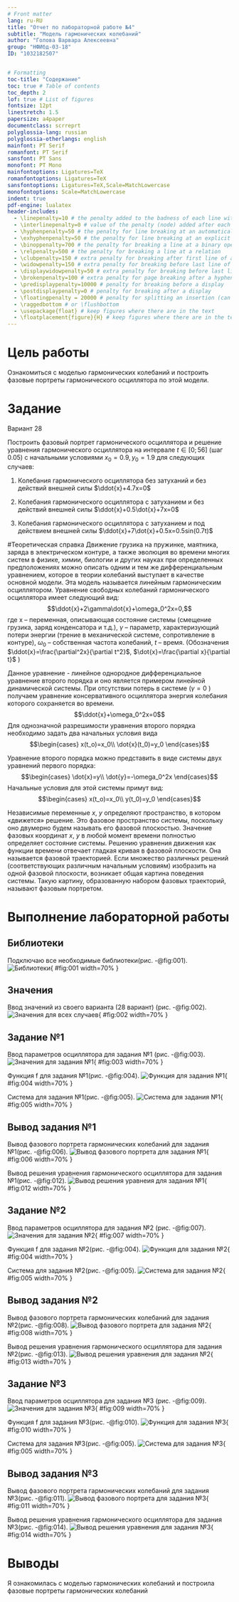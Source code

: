 ```yaml
---
# Front matter
lang: ru-RU
title: "Отчет по лабораторной работе №4"
subtitle: "Модель гармонических колебаний"
author: "Голова Варвара Алексеевна"
group: "НФИбд-03-18"
ID: "1032182507"


# Formatting
toc-title: "Содержание"
toc: true # Table of contents
toc_depth: 2
lof: true # List of figures
fontsize: 12pt
linestretch: 1.5
papersize: a4paper
documentclass: scrreprt
polyglossia-lang: russian
polyglossia-otherlangs: english
mainfont: PT Serif
romanfont: PT Serif
sansfont: PT Sans
monofont: PT Mono
mainfontoptions: Ligatures=TeX
romanfontoptions: Ligatures=TeX
sansfontoptions: Ligatures=TeX,Scale=MatchLowercase
monofontoptions: Scale=MatchLowercase
indent: true
pdf-engine: lualatex
header-includes:
  - \linepenalty=10 # the penalty added to the badness of each line within a paragraph (no associated penalty node) Increasing the value makes tex try to have fewer lines in the paragraph.
  - \interlinepenalty=0 # value of the penalty (node) added after each line of a paragraph.
  - \hyphenpenalty=50 # the penalty for line breaking at an automatically inserted hyphen
  - \exhyphenpenalty=50 # the penalty for line breaking at an explicit hyphen
  - \binoppenalty=700 # the penalty for breaking a line at a binary operator
  - \relpenalty=500 # the penalty for breaking a line at a relation
  - \clubpenalty=150 # extra penalty for breaking after first line of a paragraph
  - \widowpenalty=150 # extra penalty for breaking before last line of a paragraph
  - \displaywidowpenalty=50 # extra penalty for breaking before last line before a display math
  - \brokenpenalty=100 # extra penalty for page breaking after a hyphenated line
  - \predisplaypenalty=10000 # penalty for breaking before a display
  - \postdisplaypenalty=0 # penalty for breaking after a display
  - \floatingpenalty = 20000 # penalty for splitting an insertion (can only be split footnote in standard LaTeX)
  - \raggedbottom # or \flushbottom
  - \usepackage{float} # keep figures where there are in the text
  - \floatplacement{figure}{H} # keep figures where there are in the text
---
```


# Цель работы

Ознакомиться с моделью гармонических колебаний и построить фазовые портреты гармонического осциллятора по этой модели.

# Задание

Вариант 28

Построить фазовый портрет гармонического осциллятора и решение уравнения гармонического осциллятора на интервале $t\in[0;56]$
(шаг $0.05$) с начальными условиями $x_0=0.9, y_0=1.9$ для следующих случаев:
1. Колебания гармонического осциллятора без затуханий и без действий внешней силы $\ddot{x}+4.7x=0$

2. Колебания гармонического осциллятора c затуханием и без действий внешней силы $\ddot{x}+0.5\dot{x}+7x=0$

3. Колебания гармонического осциллятора c затуханием и под действием внешней силы $\ddot{x}+7\dot{x}+0.5x=0.5sin(0.7t)$

#Теоретическая справка
Движение грузика на пружинке, маятника, заряда в электрическом контуре, а
также эволюция во времени многих систем в физике, химии, биологии и других
науках при определенных предположениях можно описать одним и тем же
дифференциальным уравнением, которое в теории колебаний выступает в качестве
основной модели. Эта модель называется линейным гармоническим осциллятором.
Уравнение свободных колебаний гармонического осциллятора имеет
следующий вид:
$$\ddot{x}+2\gamma\dot{x}+\omega_0^2x=0,$$
где x – переменная, описывающая состояние системы (смещение грузика, заряд
конденсатора и т.д.), $\gamma$ – параметр, характеризующий потери энергии (трение в
механической системе, сопротивление в контуре), $\omega_0$
– собственная частота
колебаний, $t$ – время. (Обозначения $\ddot{x}=\frac{\partial^2x}{\partial t^2}$, $\dot{x}=\frac{\partial x}{\partial t}$
)

Данное уравнение - линейное однородное дифференциальное уравнение
второго порядка и оно является примером линейной динамической системы.
При отсутствии потерь в системе ($\gamma=0$
) получаем
уравнение консервативного осциллятора энергия колебания которого сохраняется
во времени.
$$\ddot{x}+\omega_0^2x=0$$
Для однозначной разрешимости уравнения второго порядка необходимо
задать два начальных условия вида
$$\begin{cases}
x(t_o)=x_0\\
\dot{x}(t_0)=y_0
\end{cases}$$

Уравнение второго порядка можно представить в виде системы двух
уравнений первого порядка:
$$\begin{cases}
\dot{x}=y\\
\dot{y}=-\omega_0^2x
\end{cases}$$
Начальные условия для этой системы примут вид:
$$\begin{cases}
x(t_o)=x_0\\
y(t_0)=y_0
\end{cases}$$

Независимые переменные $x$, $y$ определяют пространство, в котором
«движется» решение. Это фазовое пространство системы, поскольку оно двумерно
будем называть его фазовой плоскостью.
Значение фазовых координат $x$, $y$ в любой момент времени полностью
определяет состояние системы. Решению уравнения движения как функции
времени отвечает гладкая кривая в фазовой плоскости. Она называется фазовой
траекторией. Если множество различных решений (соответствующих различным
начальным условиям) изобразить на одной фазовой плоскости, возникает общая
картина поведения системы. Такую картину, образованную набором фазовых
траекторий, называют фазовым портретом.


# Выполнение лабораторной работы

## Библиотеки

Подключаю все необходимые библиотеки(рис. -@fig:001).
![Библиотеки](images/lab4_1.jpg){ #fig:001 width=70% }

## Значения
Ввод значений из своего варианта (28 вариант) (рис. -@fig:002).
![Значения для всех случаев](images/lab4_2.jpg){ #fig:002 width=70% }


## Задание №1
Ввод параметров осциллятора для задания №1 (рис. -@fig:003).
![Значения для задания №1](images/lab4_3.jpg){ #fig:003 width=70% }

Функция f для задания №1(рис. -@fig:004).
![Функция для задания №1](images/lab4_4.jpg){ #fig:004 width=70% }

Система для задания №1(рис. -@fig:005).
![Система для задания №1](images/lab4_5.jpg){ #fig:005 width=70% }

## Вывод задания №1
Вывод фазового портрета гармонических колебаний для задания №1(рис. -@fig:006).
![Вывод фазового портрета для задания №1](images/lab4_6.jpg){ #fig:006 width=70% }

Вывод решения уравнения гармонического осциллятора для задания №1(рис. -@fig:012).
![Вывод решения уравнеия для задания №1](images/lab4_12.jpg){ #fig:012 width=70% }

## Задание №2
Ввод параметров осциллятора для задания №2 (рис. -@fig:007).
![Значения для задания №2](images/lab4_7.jpg){ #fig:007 width=70% }

Функция f для задания №2(рис. -@fig:004).
![Функция для задания №2](images/lab4_4.jpg){ #fig:004 width=70% }

Система для задания №2(рис. -@fig:005).
![Система для задания №2](images/lab4_5.jpg){ #fig:005 width=70% }

## Вывод задания №2
Вывод фазового портрета гармонических колебаний для задания №2(рис. -@fig:008).
![Вывод фазового портрета для задания №2](images/lab4_8.jpg){ #fig:008 width=70% }

Вывод решения уравнения гармонического осциллятора для задания №2(рис. -@fig:013).
![Вывод решения уравнения для задания №2](images/lab4_13.jpg){ #fig:013 width=70% }

## Задание №3
Ввод параметров осциллятора для задания №3 (рис. -@fig:009).
![Значения для задания №3](images/lab4_9.jpg){ #fig:009 width=70% }

Функция f для задания №3(рис. -@fig:010).
![Функция для задания №3](images/lab4_10.jpg){ #fig:010 width=70% }

Система для задания №3(рис. -@fig:005).
![Система для задания №3](images/lab4_5.jpg){ #fig:005 width=70% }

## Вывод задания №3
Вывод фазового портрета гармонических колебаний для задания №3(рис. -@fig:011).
![Вывод фазового портрета для задания №3](images/lab4_11.jpg){ #fig:011 width=70% }

Вывод решения уравнения гармонического осциллятора для задания №3(рис. -@fig:014).
![Вывод решения уравнения для задания №3](images/lab4_14.jpg){ #fig:014 width=70% }

# Выводы

Я ознакомилась с моделью гармонических колебаний и построила фазовые портреты гармонических колебаний
